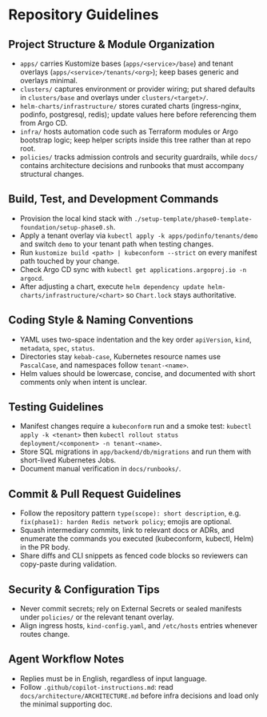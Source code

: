 # Repository Guidelines

## Project Structure & Module Organization
- `apps/` carries Kustomize bases (`apps/<service>/base`) and tenant overlays (`apps/<service>/tenants/<org>`); keep bases generic and overlays minimal.
- `clusters/` captures environment or provider wiring; put shared defaults in `clusters/base` and overlays under `clusters/<target>/`.
- `helm-charts/infrastructure/` stores curated charts (ingress-nginx, podinfo, postgresql, redis); update values here before referencing them from Argo CD.
- `infra/` hosts automation code such as Terraform modules or Argo bootstrap logic; keep helper scripts inside this tree rather than at repo root.
- `policies/` tracks admission controls and security guardrails, while `docs/` contains architecture decisions and runbooks that must accompany structural changes.

## Build, Test, and Development Commands
- Provision the local kind stack with `./setup-template/phase0-template-foundation/setup-phase0.sh`.
- Apply a tenant overlay via `kubectl apply -k apps/podinfo/tenants/demo` and switch `demo` to your tenant path when testing changes.
- Run `kustomize build <path> | kubeconform --strict` on every manifest path touched by your change.
- Check Argo CD sync with `kubectl get applications.argoproj.io -n argocd`.
- After adjusting a chart, execute `helm dependency update helm-charts/infrastructure/<chart>` so `Chart.lock` stays authoritative.

## Coding Style & Naming Conventions
- YAML uses two-space indentation and the key order `apiVersion`, `kind`, `metadata`, `spec`, `status`.
- Directories stay `kebab-case`, Kubernetes resource names use `PascalCase`, and namespaces follow `tenant-<name>`.
- Helm values should be lowercase, concise, and documented with short comments only when intent is unclear.

## Testing Guidelines
- Manifest changes require a `kubeconform` run and a smoke test: `kubectl apply -k <tenant>` then `kubectl rollout status deployment/<component> -n tenant-<name>`.
- Store SQL migrations in `app/backend/db/migrations` and run them with short-lived Kubernetes Jobs.
- Document manual verification in `docs/runbooks/`.

## Commit & Pull Request Guidelines
- Follow the repository pattern `type(scope): short description`, e.g. `fix(phase1): harden Redis network policy`; emojis are optional.
- Squash intermediary commits, link to relevant docs or ADRs, and enumerate the commands you executed (kubeconform, kubectl, Helm) in the PR body.
- Share diffs and CLI snippets as fenced code blocks so reviewers can copy-paste during validation.

## Security & Configuration Tips
- Never commit secrets; rely on External Secrets or sealed manifests under `policies/` or the relevant tenant overlay.
- Align ingress hosts, `kind-config.yaml`, and `/etc/hosts` entries whenever routes change.

## Agent Workflow Notes
- Replies must be in English, regardless of input language.
- Follow `.github/copilot-instructions.md`: read `docs/architecture/ARCHITECTURE.md` before infra decisions and load only the minimal supporting doc.
